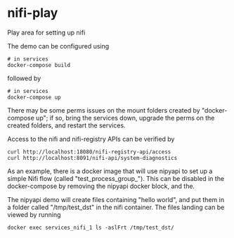 # nifi-play
Play area for setting up nifi

The demo can be configured using
```
# in services
docker-compose build
```
followed by
```
# in services
docker-compose up
```
There may be some perms issues on the mount folders created by "docker-compose up"; if so, bring the services down, upgrade the perms on the created folders, and restart the services.

Access to the nifi and nifi-registry APIs can be verified by
```
curl http://localhost:18080/nifi-registry-api/access
curl http://localhost:8091/nifi-api/system-diagnostics
```

As an example, there is a docker image that will use nipyapi to set up a simple Nifi flow (called "test_process_group_<datetime>"). This can be disabled in the docker-compose by removing the nipyapi docker block, and the.

The nipyapi demo will create files containing "hello world", and put them in a folder called "/tmp/test_dst" in the nifi container. The files landing can be viewed by running
```
docker exec services_nifi_1 ls -aslFrt /tmp/test_dst/
```